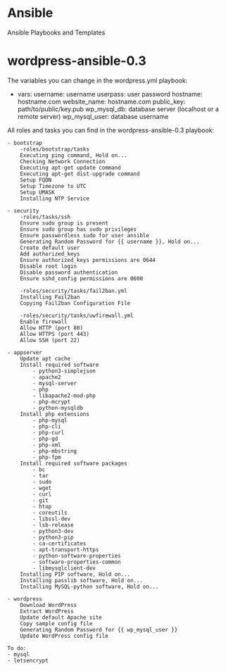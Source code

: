 # Ansible
Ansible Playbooks and Templates

# wordpress-ansible-0.3

The variables you can change in the wordpress.yml playbook:

   - vars:
    username: username
    userpass: user password
    hostname: hostname.com
    website_name: hostname.com
    public_key: path/to/public/key.pub
    wp_mysql_db: database server (localhost or a remote server)
    wp_mysql_user: database username

All roles and tasks you can find in the wordpress-ansible-0.3 playbook:

    - bootstrap
        -roles/bootstrap/tasks
        Executing ping command, Hold on...
        Checking Network Connection
        Executing apt-get update command
        Executing apt-get dist-upgrade command
        Setup FQDN
        Setup Timezone to UTC
        Setup UMASK
        Installing NTP Service

    - security
        -roles/tasks/ssh
        Ensure sudo group is present
        Ensure sudo group has sudo privileges
        Ensure passwordless sudo for user ansible
        Generating Random Password for {{ username }}, Hold on...
        Create default user
        Add authorized_keys
        Ensure authorized_keys permissions are 0644
        Disable root login
        Disable password authentication
        Ensure sshd_config permissions are 0600

        -roles/security/tasks/fail2ban.yml
        Installing Fail2ban
        Copying Fail2ban Configuration File

        -roles/security/tasks/uwfirewall.yml
        Enable firewall
        Allow HTTP (port 80)
        Allow HTTPS (port 443)
        Allow SSH (port 22)

    - appserver
        Update apt cache
        Install required software
            - python3-simplejson
            - apache2
            - mysql-server
            - php
            - libapache2-mod-php
            - php-mcrypt
            - python-mysqldb
        Install php extensions
            - php-mysql
            - php-cli
            - php-curl
            - php-gd
            - php-xml
            - php-mbstring
            - php-fpm
        Install required software packages
            - bc
            - tar
            - sudo
            - wget
            - curl
            - git
            - htop
            - coreutils
            - libssl-dev
            - lsb-release
            - python3-dev
            - python3-pip
            - ca-certificates
            - apt-transport-https
            - python-software-properties
            - software-properties-common
            - libmysqlclient-dev
        Installing PIP software, Hold on...
        Installing passlib software, Hold on...
        Installing MySQL-python software, Hold on...

    - wordpress
        Download WordPress
        Extract WordPress
        Update default Apache site
        Copy sample config file
        Generating Random Password for {{ wp_mysql_user }}
        Update WordPress config file

    To do:
    - mysql
    - letsencrypt